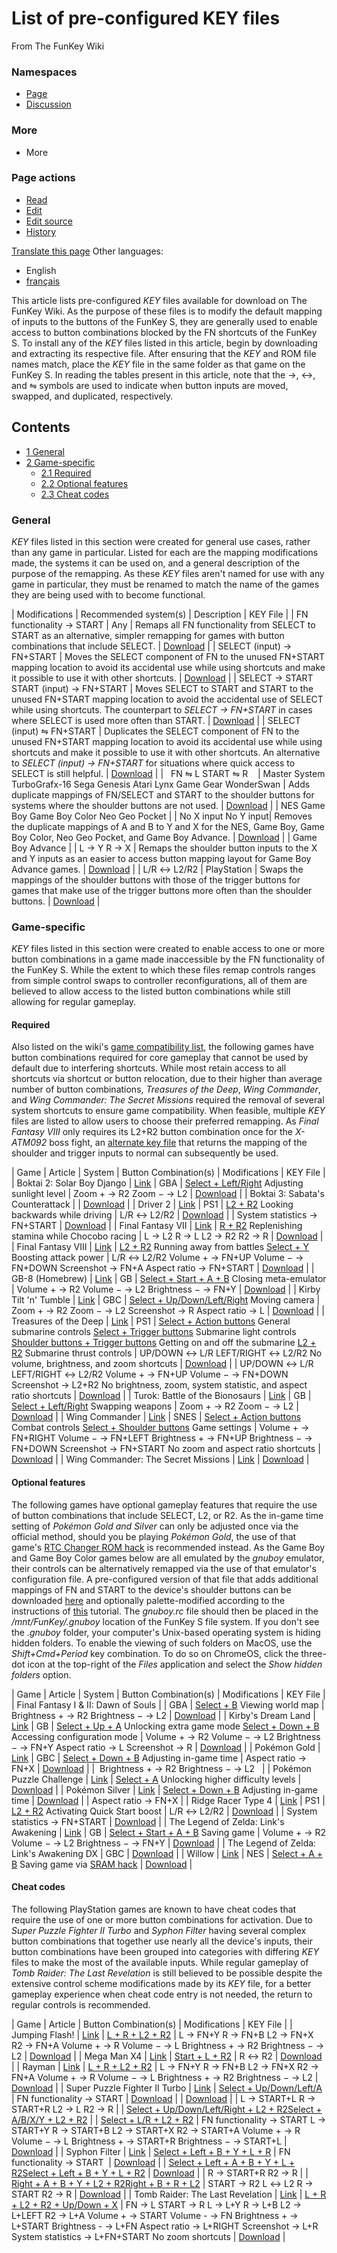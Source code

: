 # List of pre-configured KEY files

From The FunKey Wiki

### Namespaces

* [Page](/wiki/List_of_pre-configured_KEY_files "View the content page [c]")
* [Discussion](/w/index.php?title=Talk:List_of_pre-configured_KEY_files&action=edit&redlink=1 "Discussion about the content page (page does not exist) [t]")

### More

* More

### Page actions

* [Read](/wiki/List_of_pre-configured_KEY_files)
* [Edit](/w/index.php?title=List_of_pre-configured_KEY_files&veaction=edit "Edit this page [v]")
* [Edit source](/w/index.php?title=List_of_pre-configured_KEY_files&action=edit "Edit this page [e]")
* [History](/w/index.php?title=List_of_pre-configured_KEY_files&action=history "Past revisions of this page [h]")

[Translate this page](/w/index.php?title=Special:Translate&group=page-List+of+pre-configured+KEY+files&action=page&filter= "Special:Translate") Other languages:

* English
* [français](/wiki/List_of_pre-configured_KEY_files/fr "Liste des fichiers KEY préconfigurés (27% translated)")

This article lists pre-configured _KEY_ files available for download on The FunKey Wiki. As the purpose of these files is to modify the default mapping of inputs to the buttons of the FunKey S, they are generally used to enable access to button combinations blocked by the FN shortcuts of the FunKey S. To install any of the _KEY_ files listed in this article, begin by downloading and extracting its respective file. After ensuring that the _KEY_ and ROM file names match, place the _KEY_ file in the same folder as that game on the FunKey S. In reading the tables present in this article, note that the →, ↔, and ⇋ symbols are used to indicate when button inputs are moved, swapped, and duplicated, respectively.

## Contents

* [1 General](#general)
* [2 Game-specific](#game-specific)
  - [2.1 Required](#required)
  - [2.2 Optional features](#optional-features)
  - [2.3 Cheat codes](#cheat-codes)

### General

_KEY_ files listed in this section were created for general use cases, rather than any game in particular. Listed for each are the mapping modifications made, the systems it can be used on, and a general description of the purpose of the remapping. As these _KEY_ files aren't named for use with any game in particular, they must be renamed to match the name of the games they are being used with to become functional.

| Modifications | Recommended system(s) | Description | KEY File |
| FN functionality → START | Any | Remaps all FN functionality from SELECT to START as an alternative, simpler remapping for games with button combinations that include SELECT. | [Download](https://static.miraheze.org/funkeywiki/2/2f/FN-Switch_Key_File.zip) |
| SELECT (input) → FN+START | Moves the SELECT component of FN to the unused FN+START mapping location to avoid its accidental use while using shortcuts and make it possible to use it with other shortcuts. | [Download](https://static.miraheze.org/funkeywiki/5/56/Dedicated-FN-START-SELECT_Key_File.zip) |
| SELECT → START START (input) → FN+START | Moves SELECT to START and START to the unused FN+START mapping location to avoid the accidental use of SELECT while using shortcuts. The counterpart to _SELECT → FN+START_ in cases where SELECT is used more often than START. | [Download](https://static.miraheze.org/funkeywiki/a/a2/Dedicated-FN-SELECT-START_Key_File.zip) |
| SELECT (input) ⇋ FN+START | Duplicates the SELECT component of FN to the unused FN+START mapping location to avoid its accidental use while using shortcuts and make it possible to use it with other shortcuts. An alternative to _SELECT (input) → FN+START_ for situations where quick access to SELECT is still helpful. | [Download](https://static.miraheze.org/funkeywiki/5/51/Duplicate-SELECT_Key_File.zip) |
|  ​ ​ ​FN ⇋ L START ⇋ R ​ ​ ​ | Master System TurboGrafx-16 Sega Genesis Atari Lynx Game Gear WonderSwan | Adds duplicate mappings of FN/SELECT and START to the shoulder buttons for systems where the shoulder buttons are not used. | [Download](https://static.miraheze.org/funkeywiki/8/82/SELECT-START-Duplicate_Key_File.zip) |
| NES Game Boy Game Boy Color Neo Geo Pocket |
|  ​No X input No Y input ​ | Removes the duplicate mappings of A and B to Y and X for the NES, Game Boy, Game Boy Color, Neo Geo Pocket, and Game Boy Advance. | [Download](https://static.miraheze.org/funkeywiki/0/08/No-X-Or-Y-Inputs_Key_File.zip) |
| Game Boy Advance |
| L → Y R → X | Remaps the shoulder button inputs to the X and Y inputs as an easier to access button mapping layout for Game Boy Advance games. | [Download](https://static.miraheze.org/funkeywiki/a/a4/LR-to-YX_Key_File.zip) |
| L/R ↔ L2/R2 | PlayStation | Swaps the mappings of the shoulder buttons with those of the trigger buttons for games that make use of the trigger buttons more often than the shoulder buttons. | [Download](https://static.miraheze.org/funkeywiki/1/13/Shoulder-Trigger-Swap_Key_File.zip) |

### Game-specific

_KEY_ files listed in this section were created to enable access to one or more button combinations in a game made inaccessible by the FN functionality of the FunKey S. While the extent to which these files remap controls ranges from simple control swaps to controller reconfigurations, all of them are believed to allow access to the listed button combinations while still allowing for regular gameplay.

#### Required

Also listed on the wiki's [game compatibility list](/wiki/List_of_games_with_compatibility_issues#Games_that_require_adapted_controls "List of games with compatibility issues"), the following games have button combinations required for core gameplay that cannot be used by default due to interfering shortcuts. While most retain access to all shortcuts via shortcut or button relocation, due to their higher than average number of button combinations, _Treasures of the Deep_, _Wing Commander_, and _Wing Commander: The Secret Missions_ required the removal of several system shortcuts to ensure game compatibility. When feasible, multiple _KEY_ files are listed to allow users to choose their preferred remapping. As _Final Fantasy VIII_ only requires its L2+R2 button combination once for the _X-ATM092_ boss fight, an [alternate key file](https://static.miraheze.org/funkeywiki/b/b1/Final_Fantasy_VIII_Alternate_KEY_File.zip) that returns the mapping of the shoulder and trigger inputs to normal can subsequently be used.

| Game | Article | System | Button Combination(s) | Modifications | KEY File |
| Boktai 2: Solar Boy Django | [Link](https://en.wikipedia.org/wiki/Boktai_2:_Solar_Boy_Django "w:Boktai 2: Solar Boy Django") | GBA | <u>Select + Left/Right</u> Adjusting sunlight level | Zoom + → R2 Zoom − → L2 | [Download](https://static.miraheze.org/funkeywiki/f/f2/Boktai_2_-_Solar_Boy_Django_Key_File.zip) |
| Boktai 3: Sabata's Counterattack |  | [Download](https://static.miraheze.org/funkeywiki/e/ec/Boktai_3_-_Sabata%27s_Counterattack_Key_File.zip) |
| Driver 2 | [Link](https://en.wikipedia.org/wiki/Driver_2 "w:Driver 2") | PS1 | <u>L2 + R2</u> Looking backwards while driving | L/R ↔ L2/R2 | [Download](https://static.miraheze.org/funkeywiki/8/84/Driver_2_Key_File.zip) |
| System statistics → FN+START | [Download](https://static.miraheze.org/funkeywiki/e/ef/Driver_2_Alternative_Key_File.zip) |
| Final Fantasy VII | [Link](https://en.wikipedia.org/wiki/Final_Fantasy_VII "w:Final Fantasy VII") | <u>R + R2</u> Replenishing stamina while Chocobo racing | L → L2 R → L L2 → R2 R2 → R | [Download](https://static.miraheze.org/funkeywiki/d/d0/Final_Fantasy_VII_KEY_File.zip) |
| Final Fantasy VIII | [Link](https://en.wikipedia.org/wiki/Final_Fantasy_VIII "w:Final Fantasy VIII") | <u>L2 + R2</u> Running away from battles <u>Select + Y</u> Boosting attack power | L/R ↔ L2/R2 Volume + → FN+UP Volume − → FN+DOWN Screenshot → FN+A Aspect ratio → FN+START | [Download](https://static.miraheze.org/funkeywiki/b/b5/Final_Fantasy_VIII_KEY_File.zip) |
| GB-8 (Homebrew) | [Link](/wiki/List_of_emulatable_utilities#Emulation "List of emulatable utilities") | GB | <u>Select + Start + A + B</u> Closing meta-emulator | Volume + → R2 Volume − → L2 Brightness − → FN+Y | [Download](https://static.miraheze.org/funkeywiki/f/fb/GB-8_Key_File.zip) |
| Kirby Tilt 'n' Tumble | [Link](https://en.wikipedia.org/wiki/Kirby_Tilt_%27n%27_Tumble "w:Kirby Tilt 'n' Tumble") | GBC | <u>Select + Up/Down/Left/Right</u> Moving camera | Zoom + → R2 Zoom − → L2 Screenshot → R Aspect ratio → L | [Download](https://static.miraheze.org/funkeywiki/e/e7/Kirby_Tilt_%27n%27_Tumble.zip) |
| Treasures of the Deep | [Link](https://en.wikipedia.org/wiki/Treasures_in_the_Deep "w:Treasures in the Deep") | PS1 | <u>Select + Action buttons</u> General submarine controls <u>Select + Trigger buttons</u> Submarine light controls <u>Shoulder buttons + Trigger buttons</u> Getting on and off the submarine <u>L2 + R2</u> Submarine thrust controls | UP/DOWN ↔ L/R LEFT/RIGHT ↔ L2/R2 No volume, brightness, and zoom shortcuts | [Download](https://static.miraheze.org/funkeywiki/7/7e/Treasures_of_the_Deep_Key_File.zip) |
| UP/DOWN ↔ L/R LEFT/RIGHT ↔ L2/R2 Volume + → FN+UP Volume − → FN+DOWN Screenshot → L2+R2 No brightness, zoom, system statistic, and aspect ratio shortcuts | [Download](https://static.miraheze.org/funkeywiki/9/9b/Treasures_of_the_Deep_Alternative_Key_File.zip) |
| Turok: Battle of the Bionosaurs | [Link](https://en.wikipedia.org/wiki/Turok:_Battle_of_the_Bionosaurs "w:Turok: Battle of the Bionosaurs") | GB | <u>Select + Left/Right</u> Swapping weapons | Zoom + → R2 Zoom − → L2 | [Download](https://static.miraheze.org/funkeywiki/8/81/Turok_-_Battle_of_the_Bionosaurs_Key_File.zip) |
| Wing Commander | [Link](https://en.wikipedia.org/wiki/Wing_Commander_(video_game) "w:Wing Commander (video game)") | SNES | <u>Select + Action buttons</u> Combat controls <u>Select + Shoulder buttons</u> Game settings | Volume + → FN+RIGHT Volume − → FN+LEFT Brightness + → FN+UP Brightness − → FN+DOWN Screenshot → FN+START No zoom and aspect ratio shortcuts | [Download](https://static.miraheze.org/funkeywiki/6/6b/Wing_Commander_Key_File.zip) |
| Wing Commander: The Secret Missions | [Link](https://en.wikipedia.org/wiki/Wing_Commander_(franchise)#The_Secret_Missions "w:Wing Commander (franchise)") | [Download](https://static.miraheze.org/funkeywiki/8/8f/Wing_Commander_-_The_Secret_Missions_Key_File.zip) |

#### Optional features

The following games have optional gameplay features that require the use of button combinations that include SELECT, L2, or R2. As the in-game time setting of _Pokémon Gold and Silver_ can only be adjusted once via the official method, should you be playing _Pokémon Gold_, the use of that game's [RTC Changer ROM hack](/wiki/List_of_recommended_ROM_hacks#Improvement_hacks "List of recommended ROM hacks") is recommended instead. As the Game Boy and Game Boy Color games below are all emulated by the _gnuboy_ emulator, their controls can be alternatively remapped via the use of that emulator's configuration file. A pre-configured version of that file that adds additional mappings of FN and START to the device's shoulder buttons can be downloaded [here](https://static.miraheze.org/funkeywiki/8/80/Gnuboy.zip) and optionally palette-modified according to the instructions of [this](https://doc.funkey-project.com/user_manual/tutorials/software/gb_palette/) tutorial. The _gnuboy.rc_ file should then be placed in the _/mnt/FunKey/.gnuboy_ location of the FunKey S file system. If you don't see the _.gnuboy_ folder, your computer's Unix-based operating system is hiding hidden folders. To enable the viewing of such folders on MacOS, use the _Shift+Cmd+Period_ key combination. To do so on ChromeOS, click the three-dot icon at the top-right of the _Files_ application and select the _Show hidden folders_ option.

| Game | Article | System | Button Combination(s) | Modifications | KEY File |
| Final Fantasy I & II: Dawn of Souls |  | GBA | <u>Select + B</u> Viewing world map | Brightness + → R2 Brightness − → L2 | [Download](https://static.miraheze.org/funkeywiki/6/6d/Final_Fantasy_I_%26_II_-_Dawn_of_Souls_Key_File.zip) |
| Kirby's Dream Land | [Link](https://en.wikipedia.org/wiki/Kirby%27s_Dream_Land "w:Kirby's Dream Land") | GB | <u>Select + Up + A</u> Unlocking extra game mode <u>Select + Down + B</u> Accessing configuration mode | Volume + → R2 Volume − → L2 Brightness − → FN+Y Aspect ratio → L Screenshot → R | [Download](https://static.miraheze.org/funkeywiki/e/ec/Kirby%27s_Dream_Land_Key_File.zip) |
| Pokémon Gold | [Link](https://en.wikipedia.org/wiki/Pok%C3%A9mon_Gold_and_Silver "w:Pokémon Gold and Silver") | GBC | <u>Select + Down + B</u> Adjusting in-game time | Aspect ratio → FN+X | [Download](https://static.miraheze.org/funkeywiki/5/50/Pokemon_Gold_Key_File.zip) |
|  ​ ​Brightness + → R2 Brightness − → L2 ​ ​ |
| Pokémon Puzzle Challenge | [Link](https://en.wikipedia.org/wiki/Pok%C3%A9mon_Puzzle_Challenge "w:Pokémon Puzzle Challenge") | <u>Select + A</u> Unlocking higher difficulty levels | [Download](https://static.miraheze.org/funkeywiki/d/d1/Pokemon_Puzzle_Challenge_Key_File.zip) |
| Pokémon Silver | [Link](https://en.wikipedia.org/wiki/Pok%C3%A9mon_Gold_and_Silver "w:Pokémon Gold and Silver") | <u>Select + Down + B</u> Adjusting in-game time | [Download](https://static.miraheze.org/funkeywiki/3/3d/Pokemon_Silver_Key_File.zip) |
| Aspect ratio → FN+X |
| Ridge Racer Type 4 | [Link](https://en.wikipedia.org/wiki/R4:_Ridge_Racer_Type_4 "w:R4: Ridge Racer Type 4") | PS1 | <u>L2 + R2</u> Activating Quick Start boost | L/R ↔ L2/R2 | [Download](https://static.miraheze.org/funkeywiki/d/d1/Ridge_Racer_Type_4_Key_File.zip) |
| System statistics → FN+START | [Download](https://static.miraheze.org/funkeywiki/b/bd/Ridge_Racer_Type_4_Alternative_Key_File.zip) |
| The Legend of Zelda: Link's Awakening | [Link](https://en.wikipedia.org/wiki/The_Legend_of_Zelda:_Link%27s_Awakening "w:The Legend of Zelda: Link's Awakening") | GB | <u>Select + Start + A + B</u> Saving game | Volume + → R2 Volume − → L2 Brightness − → FN+Y | [Download](https://static.miraheze.org/funkeywiki/d/d8/The_Legend_of_Zelda_-_Link%27s_Awakening_KEY_File.zip) |
| The Legend of Zelda: Link's Awakening DX | GBC | [Download](https://static.miraheze.org/funkeywiki/5/5b/The_Legend_of_Zelda_-_Link%27s_Awakening_DX_KEY_File.zip) |
| Willow | [Link](https://en.wikipedia.org/wiki/Willow_(Capcom_arcade_game) "w:Willow (Capcom arcade game)") | NES | <u>Select + A + B</u> Saving game via [SRAM hack](/wiki/List_of_recommended_ROM_hacks#SRAM_hacks "List of recommended ROM hacks") | [Download](https://static.miraheze.org/funkeywiki/1/17/Willow_Key_File.zip) |

#### Cheat codes

The following PlayStation games are known to have cheat codes that require the use of one or more button combinations for activation. Due to _Super Puzzle Fighter II Turbo_ and _Syphon Filter_ having several complex button combinations that together use nearly all the device's inputs, their button combinations have been grouped into categories with differing _KEY_ files to make the most of the available inputs. While regular gameplay of _Tomb Raider: The Last Revelation_ is still believed to be possible despite the extensive control scheme modifications made by its _KEY_ file, for a better gameplay experience when cheat code entry is not needed, the return to regular controls is recommended.

| Game | Article | Button Combination(s) | Modifications | KEY File |
| Jumping Flash! | [Link](https://en.wikipedia.org/wiki/Jumping_Flash! "w:Jumping Flash!") | <u>L + R + L2 + R2</u> | L → FN+Y R → FN+B L2 → FN+X R2 → FN+A Volume + → R Volume − → L Brightness + → R2 Brightness − → L2 | [Download](https://static.miraheze.org/funkeywiki/0/07/Jumping_Flash%21_Key_File.zip) |
| Mega Man X4 | [Link](https://en.wikipedia.org/wiki/Mega_Man_X4 "w:Mega Man X4") | <u>Start + L + R2</u> | R ↔ R2 | [Download](https://static.miraheze.org/funkeywiki/b/bb/Mega_Man_X4_Key_File.zip) |
| Rayman | [Link](https://en.wikipedia.org/wiki/Rayman_(video_game) "w:Rayman (video game)") | <u>L + R + L2 + R2</u> | L → FN+Y R → FN+B L2 → FN+X R2 → FN+A Volume + → R Volume − → L Brightness + → R2 Brightness − → L2 | [Download](https://static.miraheze.org/funkeywiki/0/09/Rayman_Key_File.zip) |
| Super Puzzle Fighter II Turbo | [Link](https://en.wikipedia.org/wiki/Super_Puzzle_Fighter_II_Turbo "w:Super Puzzle Fighter II Turbo") |  ​<u>Select + Up/Down/Left/A</u> ​ | FN functionality → START | [Download](https://static.miraheze.org/funkeywiki/8/8b/Super_Puzzle_Fighter_II_Turbo_Key_File_One.zip) |
| [Download](https://static.miraheze.org/funkeywiki/d/d0/Super_Puzzle_Fighter_II_Turbo_Key_File_Two.zip) |
| L → START+L R → START+R L2 → L R2 → R |
| <u>Select + Up/Down/Left/Right + L2 + R2</u><u>Select + A/B/X/Y + L2 + R2</u> |
| <u>Select + L/R + L2 + R2</u> | FN functionality → START L → START+Y R → START+B L2 → START+X R2 → START+A Volume + → R Volume − → L Brightness + → START+R Brightness − → START+L | [Download](https://static.miraheze.org/funkeywiki/9/97/Super_Puzzle_Fighter_II_Turbo_Key_File_Three.zip) |
| Syphon Filter | [Link](https://en.wikipedia.org/wiki/Syphon_Filter "w:Syphon Filter") | <u>Select + Left + B + Y + L + R</u> |  ​FN functionality → START ​ | [Download](https://static.miraheze.org/funkeywiki/9/91/Syphon_Filter_Key_File_One.zip) |
| <u>Select + Left + A + B + Y + L + R2Select + Left + B + Y + L + R2</u> | [Download](https://static.miraheze.org/funkeywiki/f/f5/Syphon_Filter_Key_File_Two.zip) |
| R → START+R R2 → R |
| <u>Right + A + B + Y + L2 + R2Right + B + R + L2</u> | START → R2 L ↔ L2 R → START R2 → R | [Download](https://static.miraheze.org/funkeywiki/2/2f/Syphon_Filter_Key_File_Three.zip) |
| Tomb Raider: The Last Revelation | [Link](https://en.wikipedia.org/wiki/Tomb_Raider:_The_Last_Revelation "w:Tomb Raider: The Last Revelation") | <u>L + R + L2 + R2 + Up/Down + X</u> | FN → L START → R L → L+Y R → L+B L2 → L+LEFT R2 → L+A Volume + → START Volume - → FN Brightness + → L+START Brightness - → L+FN Aspect ratio → L+RIGHT Screenshot → L+R System statistics → L+FN+START No zoom shortcuts | [Download](https://static.miraheze.org/funkeywiki/3/33/Tomb_Raider_-_The_Last_Revelation_Key_File.zip) |

